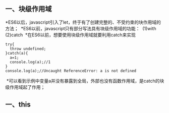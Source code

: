## 一、块级作用域
  *ES6以后，javascript引入了let，终于有了创建完整的、不受约束的块作用域的方法；
  *ES6以前，javascript只有部分写法具有块级作用域的功能：
  (1)with
  (2)catch
  *在ES6以前，想要使用块级作用域就要利用catch来实现
  ```
  try{
    throw undefined;
  }catch(a){
    a=1;
    console.log(a);//1
  }
  console.log(a);//Uncaught ReferenceError: a is not defined
  ```
  *可以看到示例中变量a并没有暴露到全局，外部也没有函数作用域，是catch的块级作用域起了作用；
  
## 一、this
